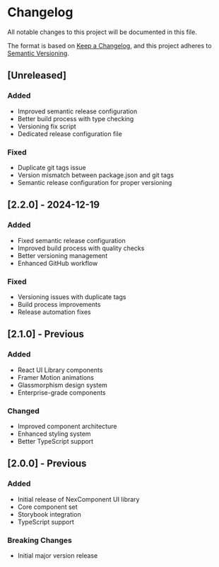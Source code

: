# Changelog

All notable changes to this project will be documented in this file.

The format is based on [Keep a Changelog](https://keepachangelog.com/en/1.0.0/),
and this project adheres to [Semantic Versioning](https://semver.org/spec/v2.0.0.html).

## [Unreleased]

### Added
- Improved semantic release configuration
- Better build process with type checking
- Versioning fix script
- Dedicated release configuration file

### Fixed
- Duplicate git tags issue
- Version mismatch between package.json and git tags
- Semantic release configuration for proper versioning

## [2.2.0] - 2024-12-19

### Added
- Fixed semantic release configuration
- Improved build process with quality checks
- Better versioning management
- Enhanced GitHub workflow

### Fixed
- Versioning issues with duplicate tags
- Build process improvements
- Release automation fixes

## [2.1.0] - Previous

### Added
- React UI Library components
- Framer Motion animations
- Glassmorphism design system
- Enterprise-grade components

### Changed
- Improved component architecture
- Enhanced styling system
- Better TypeScript support

## [2.0.0] - Previous

### Added
- Initial release of NexComponent UI library
- Core component set
- Storybook integration
- TypeScript support

### Breaking Changes
- Initial major version release 